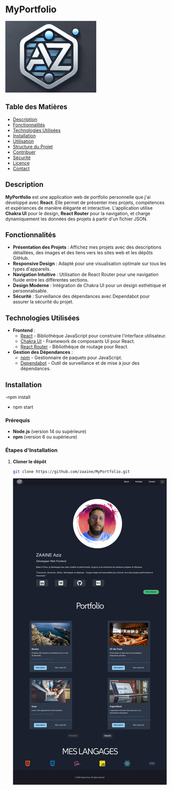# MyPortfolio

![Photo de profile](Frontend/src/assets/AZ_logo.png)

## Table des Matières

- [Description](#description)
- [Fonctionnalités](#fonctionnalités)
- [Technologies Utilisées](#technologies-utilisées)
- [Installation](#installation)
- [Utilisation](#utilisation)
- [Structure du Projet](#structure-du-projet)
- [Contribuer](#contribuer)
- [Sécurité](#sécurité)
- [Licence](#licence)
- [Contact](#contact)

## Description

**MyPortfolio** est une application web de portfolio personnelle que j'ai développé avec **React**. Elle permet de présenter mes projets, compétences et expériences de manière élégante et interactive. L'application utilise **Chakra UI** pour le design, **React Router** pour la navigation, et charge dynamiquement les données des projets à partir d'un fichier JSON.

## Fonctionnalités

- **Présentation des Projets** : Affichez mes projets avec des descriptions détaillées, des images et des liens vers les sites web et les dépôts GitHub.
- **Responsive Design** : Adapté pour une visualisation optimale sur tous les types d'appareils.
- **Navigation Intuitive** : Utilisation de React Router pour une navigation fluide entre les différentes sections.
- **Design Moderne** : Intégration de Chakra UI pour un design esthétique et personnalisable.
- **Sécurité** : Surveillance des dépendances avec Dependabot pour assurer la sécurité du projet.

## Technologies Utilisées

- **Frontend** :
  - [React](https://reactjs.org/) - Bibliothèque JavaScript pour construire l'interface utilisateur.
  - [Chakra UI](https://chakra-ui.com/) - Framework de composants UI pour React.
  - [React Router](https://reactrouter.com/) - Bibliothèque de routage pour React.
- **Gestion des Dépendances** :
  - [npm](https://www.npmjs.com/) - Gestionnaire de paquets pour JavaScript.
  - [Dependabot](https://dependabot.com/) - Outil de surveillance et de mise à jour des dépendances.

## Installation
-npm install
- npm start

### Prérequis

- **Node.js** (version 14 ou supérieure)
- **npm** (version 6 ou supérieure)

### Étapes d'Installation

1. **Cloner le dépôt**

   ```bash
   git clone https://github.com/zaaine/MyPortfolio.git
   ```

   ![Screen du projet ](/Frontend/src/assets/images/screenshots/myportfolio_screen.png)
